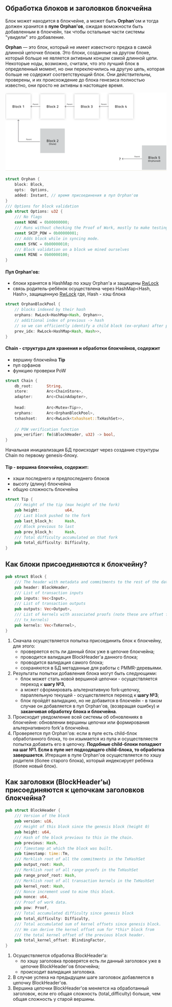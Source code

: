 ## Обработка блоков и заголовков блокчейна

Блок может находится в блокчейне, а может быть **Orphan**'ом и тогда должен хранится в **пуле Orphan'ов**, ожидая воможности быть добавленным в блокчейн, так чтобы остальные части системы "увидели" это добавление.

**Orphan** — это блок, который не имеет известного предка в самой длинной цепочке блоков. Это блоки, созданные на другом блоке, который больше не является активным концом самой длинной цепи. Некоторые ноды, возможно, считали, что это лучший блок в определенный момент, но они переключились на другую цепь, которая больше не содержит соответствующий блок. Они действительны, проверены, и их происхождение до блока генезиса полностью известно, они просто не активны в настоящее время. 

![Orphan](https://github.com/sergorl/docs/blob/master/orphan.png)

```rust
struct Orphan {
	block: Block,
	opts:  Options, 
	added: Instant, // время присоединения в пул Orphan'ов
}
/// Options for block validation
pub struct Options: u32 {
	/// No flags
	const NONE = 0b00000000;
	/// Runs without checking the Proof of Work, mostly to make testing easier.
	const SKIP_POW = 0b00000001;
	/// Adds block while in syncing mode.
	const SYNC = 0b00000010;
	/// Block validation on a block we mined ourselves
	const MINE = 0b00000100;
}
```

#### Пул Orphan'ов:
- блоки хранятся в HashMap по хэшу Orphan'a и защищены [RwLock](https://doc.rust-lang.org/std/sync/struct.RwLock.html)
- связь родитель-ребёнок осуществлена через HashMap<Hash, Hash>, защищенную [RwLock](https://doc.rust-lang.org/std/sync/struct.RwLock.html) где, Hash - хэш блока
```rust
struct OrphanBlockPool {
	// blocks indexed by their hash
	orphans: RwLock<HashMap<Hash, Orphan>>,
	// additional index of previous -> hash
	// so we can efficiently identify a child block (ex-orphan) after processing a block
	prev_idx: RwLock<HashMap<Hash, Hash>>,
}
```

#### Chain - cтруктура для хранения и обработки блокчейнов, содержит
- вершину блокчейна **Tip** 
- пул орфанов
- функцию проверки PoW
```rust
struct Chain {
	db_root:      String,
	store:        Arc<ChainStore>,
	adapter:      Arc<ChainAdapter>,

	head:         Arc<Mutex<Tip>>,
	orphans:      Arc<OrphanBlockPool>,
	txhashset:    Arc<RwLock<txhashset::TxHashSet>>,

	// POW verification function
	pow_verifier: fn(&BlockHeader, u32) -> bool,
}
```
Начальная инициализация БД происходит через создание структуры Chain по первому genesis-блоку.

#### Tip - вершина блокчейна, содержит:
- хэши последнего и предпоследнего блоков
- высоту (длину) блокчейна
- общую сложность блокчейна
```rust
struct Tip {
	/// Height of the tip (max height of the fork)
	pub height:           u64,
	/// Last block pushed to the fork
	pub last_block_h:     Hash,
	/// Block previous to last
	pub prev_block_h:     Hash,
	/// Total difficulty accumulated on that fork
	pub total_difficulty: Difficulty,
}
```	

## Как блоки присоединяются к блокчейну?
```rust
pub struct Block {
	/// The header with metadata and commitments to the rest of the data
	pub header: BlockHeader,
	/// List of transaction inputs
	pub inputs: Vec<Input>,
	/// List of transaction outputs
	pub outputs: Vec<Output>,
	/// List of kernels with associated proofs (note these are offset from
	/// tx_kernels)
	pub kernels: Vec<TxKernel>,
}
```
1. Сначала осуществляется попытка присоединить блок к блокчейну, для этого:
	- проверяется есть ли данный блок уже в цепочке блокчейна;
	- проводится валидация BlockHeader'а данного блока;
	- проводится валидация самого блока;
	- сохраняются в БД метаданные для работы с PMMR-деревьями.
2. Результаты попытки добавления блока могут быть следующими:
	- блок может стать новой вершиной цепочки - осуществляется переход к **шагу №3**,
	- а может сформировать альтернативную fork-цепочку, параллельную текущей - осуществляется переход к **шагу №3**;
	- блок пройдёт валидацию, но не добавится в блокчейн - в таком случае он добавляется в пул Orphan'ов, (возвращая ошибку) и **заканчивая обработку блока и блокчейна**.
3. Происходит уведомление всей системы об обновлениях в блокчейне: обновлении вершины цепочки или формирования альтернативного fork'a блокчейна.
4. Проверяется пул Orphan'ов: если в пуле есть child-блок обработанного блока, то он изымается из пула и осуществляестя попытка добавить его в цепочку. **Подобные child-блоки попадают на шаг №1. Если в пуле нет подходящего child-блока, то обработка завершается.**
Итерация в пуле Orphan'ов осуществляется по хэшу родителя (более старого блока), который индексирует ребёнка (более новый блок). 


## Как заголовки (BlockHeader'ы) присоединяются к цепочкам заголовков блокчейна?
```rust
pub struct BlockHeader {
	/// Version of the block
	pub version: u16,
	/// Height of this block since the genesis block (height 0)
	pub height: u64,
	/// Hash of the block previous to this in the chain.
	pub previous: Hash,
	/// Timestamp at which the block was built.
	pub timestamp: time::Tm,
	/// Merklish root of all the commitments in the TxHashSet
	pub output_root: Hash,
	/// Merklish root of all range proofs in the TxHashSet
	pub range_proof_root: Hash,
	/// Merklish root of all transaction kernels in the TxHashSet
	pub kernel_root: Hash,
	/// Nonce increment used to mine this block.
	pub nonce: u64,
	/// Proof of work data.
	pub pow: Proof,
	/// Total accumulated difficulty since genesis block
	pub total_difficulty: Difficulty,
	/// Total accumulated sum of kernel offsets since genesis block.
	/// We can derive the kernel offset sum for *this* block from
	/// the total kernel offset of the previous block header.
	pub total_kernel_offset: BlindingFactor,
}
```
1. Осуществляется обработка BlockHeader'а:
	- по хэшу заголовка проверятся есть ли данный заголовок уже в цепочке BlockHeader'ов блокчейна;
	- происходит валидация заголовка.
2. В случае успеха на предыдущем шаге заголовок добавляется в цепочку BlockHeader'ов.
3. Вершина цепочки BlockHeader'ов меняется на обработанный заголовок, если его общая сложность (total_difficulty) больше, чем общая сложность у старой вершины.
